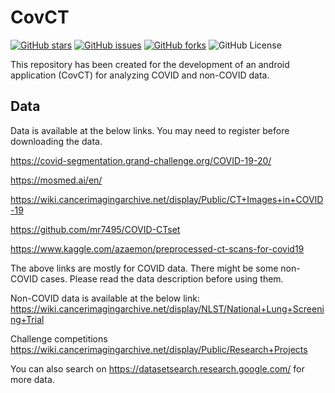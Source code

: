 # CovCT

[![GitHub stars](https://img.shields.io/github/stars/monjoybme/CovCT)](https://github.com/monjoybme/CovCT/stargazers)
[![GitHub issues](https://img.shields.io/github/issues/monjoybme/CovCT)](https://github.com/monjoybme/CovCT/issues)
[![GitHub forks](https://img.shields.io/github/forks/monjoybme/CovCT)](https://github.com/monjoybme/CovCT/network)
![GitHub License](https://img.shields.io/github/license/monjoybme/CovCT)


This repository has been created for the development of an android application (CovCT) for analyzing COVID and non-COVID data. 

## Data
Data is available at the below links. You may need to register before downloading the data.

https://covid-segmentation.grand-challenge.org/COVID-19-20/

https://mosmed.ai/en/

https://wiki.cancerimagingarchive.net/display/Public/CT+Images+in+COVID-19

https://github.com/mr7495/COVID-CTset

https://www.kaggle.com/azaemon/preprocessed-ct-scans-for-covid19

The above links are mostly for COVID data. There might be some non-COVID cases. Please read the data description before using them. 

Non-COVID data is available at the below link:
https://wiki.cancerimagingarchive.net/display/NLST/National+Lung+Screening+Trial

Challenge competitions
https://wiki.cancerimagingarchive.net/display/Public/Research+Projects

You can also search on https://datasetsearch.research.google.com/ for more data. 
